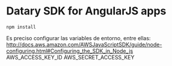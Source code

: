 # Datary SDK for AngularJS apps

```
npm install
```  

Es preciso configurar las variables de entorno, entre ellas:  
http://docs.aws.amazon.com/AWSJavaScriptSDK/guide/node-configuring.html#Configuring_the_SDK_in_Node_js  
AWS_ACCESS_KEY_ID
AWS_SECRET_ACCESS_KEY

